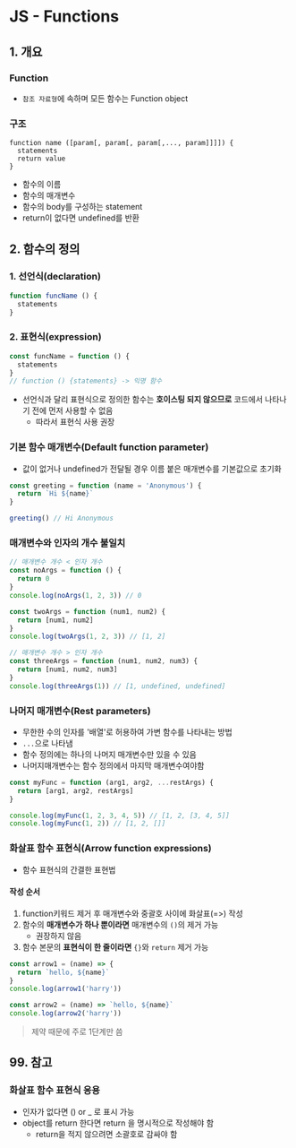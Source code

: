 # JS - Functions
## 1. 개요
### Function
- `참조 자료형`에 속하며 모든 함수는 Function object

### 구조
```JS
function name ([param[, param[, param[,..., param]]]]) {
  statements
  return value
}
```
- 함수의 이름
- 함수의 매개변수
- 함수의 body를 구성하는 statement
- return이 없다면 undefined를 반환

## 2. 함수의 정의
### 1. 선언식(declaration)
```js
function funcName () {
  statements
}
```

### 2. 표현식(expression)
```js
const funcName = function () {
  statements
}
// function () {statements} -> 익명 함수
```
- 선언식과 달리 표현식으로 정의한 함수는 **호이스팅 되지 않으므로** 코드에서 나타나기 전에 먼저 사용할 수 없음
  - 따라서 표현식 사용 권장

### 기본 함수 매개변수(Default function parameter)
- 값이 없거나 undefined가 전달될 경우 이름 붙은 매개변수를 기본값으로 초기화
```js
const greeting = function (name = 'Anonymous') {
  return `Hi ${name}`
}

greeting() // Hi Anonymous
```

### 매개변수와 인자의 개수 불일치
```js
// 매개변수 개수 < 인자 개수
const noArgs = function () {
  return 0
}
console.log(noArgs(1, 2, 3)) // 0

const twoArgs = function (num1, num2) {
  return [num1, num2]
}
console.log(twoArgs(1, 2, 3)) // [1, 2]
```
```js
// 매개변수 개수 > 인자 개수
const threeArgs = function (num1, num2, num3) {
  return [num1, num2, num3]
}
console.log(threeArgs(1)) // [1, undefined, undefined]
```

### 나머지 매개변수(Rest parameters)
- 무한한 수의 인자를 '배열'로 허용하여 가변 함수를 나타내는 방법
- `...`으로 나타냄
- 함수 정의에는 하나의 나머지 매개변수만 있을 수 있음
- 나머지매개변수는 함수 정의에서 마지막 매개변수여야함
```js
const myFunc = function (arg1, arg2, ...restArgs) {
  return [arg1, arg2, restArgs]
}

console.log(myFunc(1, 2, 3, 4, 5)) // [1, 2, [3, 4, 5]]
console.log(myFunc(1, 2)) // [1, 2, []]
```

### 화살표 함수 표현식(Arrow function expressions)
- 함수 표현식의 간결한 표현법

#### 작성 순서
1. function키워드 제거 후 매개변수와 중괄호 사이에 화살표(=>) 작성
2. 함수의 **매개변수가 하나 뿐이라면** 매개변수의 `()`의 제거 가능
    - 권장하지 않음
3. 함수 본문의 **표현식이 한 줄이라면** `{}`와 `return` 제거 가능
```js
const arrow1 = (name) => {
  return `hello, ${name}`
}
console.log(arrow1('harry'))

const arrow2 = (name) => `hello, ${name}`
console.log(arrow2('harry'))
```    
> 제약 때문에 주로 1단계만 씀

## 99. 참고
### 화살표 함수 표현식 응용
- 인자가 없다면 () or _ 로 표시 가능
- object를 return 한다면 return 을 명시적으로 작성해야 함
  - return을 적지 않으려면 소괄호로 감싸야 함
